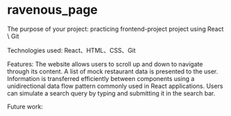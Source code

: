 # ravenous_page
The purpose of your project: 
practicing frontend-project project using React \ Git 

Technologies used: 
React、HTML、CSS、Git  

Features:
The website allows users to scroll up and down to navigate through its content.
A list of mock restaurant data is presented to the user.
Information is transferred efficiently between components using a unidirectional data flow pattern commonly used in React applications.
Users can simulate a search query by typing and submitting it in the search bar.

Future work:
